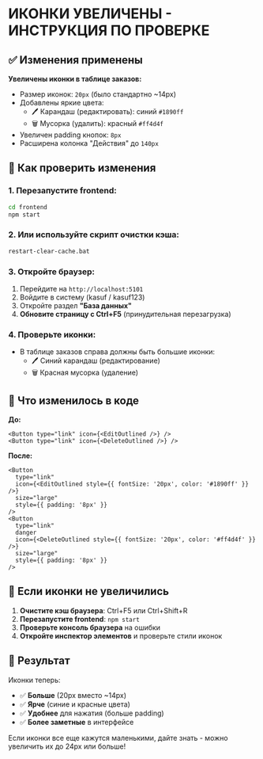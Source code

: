 # ИКОНКИ УВЕЛИЧЕНЫ - ИНСТРУКЦИЯ ПО ПРОВЕРКЕ

## ✅ Изменения применены

**Увеличены иконки в таблице заказов:**
- Размер иконок: `20px` (было стандартно ~14px)
- Добавлены яркие цвета:
  - 🖊️ Карандаш (редактировать): синий `#1890ff`
  - 🗑️ Мусорка (удалить): красный `#ff4d4f`
- Увеличен padding кнопок: `8px`
- Расширена колонка "Действия" до `140px`

## 🔄 Как проверить изменения

### 1. Перезапустите frontend:
```bash
cd frontend
npm start
```

### 2. Или используйте скрипт очистки кэша:
```bash
restart-clear-cache.bat
```

### 3. Откройте браузер:
1. Перейдите на `http://localhost:5101`
2. Войдите в систему (kasuf / kasuf123)
3. Откройте раздел **"База данных"**
4. **Обновите страницу с Ctrl+F5** (принудительная перезагрузка)

### 4. Проверьте иконки:
- В таблице заказов справа должны быть большие иконки:
  - 🖊️ Синий карандаш (редактирование)
  - 🗑️ Красная мусорка (удаление)

## 🎯 Что изменилось в коде

**До:**
```tsx
<Button type="link" icon={<EditOutlined />} />
<Button type="link" icon={<DeleteOutlined />} />
```

**После:**
```tsx
<Button 
  type="link"
  icon={<EditOutlined style={{ fontSize: '20px', color: '#1890ff' }} />}
  size="large"
  style={{ padding: '8px' }}
/>
<Button 
  type="link" 
  danger
  icon={<DeleteOutlined style={{ fontSize: '20px', color: '#ff4d4f' }} />}
  size="large"
  style={{ padding: '8px' }}
/>
```

## 🚨 Если иконки не увеличились

1. **Очистите кэш браузера**: Ctrl+F5 или Ctrl+Shift+R
2. **Перезапустите frontend**: `npm start`
3. **Проверьте консоль браузера** на ошибки
4. **Откройте инспектор элементов** и проверьте стили иконок

## 📱 Результат

Иконки теперь:
- ✅ **Больше** (20px вместо ~14px)
- ✅ **Ярче** (синие и красные цвета)
- ✅ **Удобнее** для нажатия (больше padding)
- ✅ **Более заметные** в интерфейсе

Если иконки все еще кажутся маленькими, дайте знать - можно увеличить их до 24px или больше!
